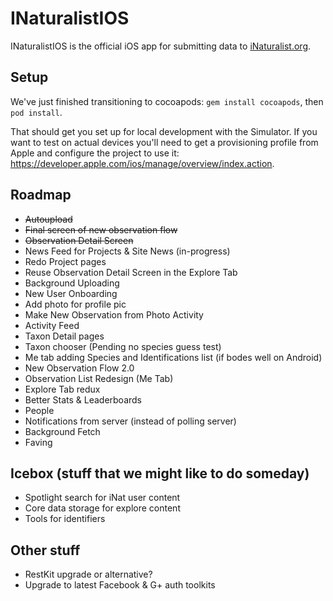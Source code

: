 INaturalistIOS
==============

INaturalistIOS is the official iOS app for submitting data to [iNaturalist.org](http://www.inaturalist.org).

Setup
-----

We've just finished transitioning to cocoapods: `gem install cocoapods`, then `pod install`.

That should get you set up for local development with the Simulator. If you want to test on actual devices you'll need to get a provisioning profile from Apple and configure the project to use it: https://developer.apple.com/ios/manage/overview/index.action.

Roadmap
-----

- ~~Autoupload~~
- ~~Final screen of new observation flow~~
- ~~Observation Detail Screen~~
- News Feed for Projects & Site News (in-progress)
- Redo Project pages
- Reuse Observation Detail Screen in the Explore Tab
- Background Uploading
- New User Onboarding
- Add photo for profile pic
- Make New Observation from Photo Activity
- Activity Feed
- Taxon Detail pages
- Taxon chooser (Pending no species guess test)
- Me tab adding Species and Identifications list (if bodes well on Android) 
- New Observation Flow 2.0
- Observation List Redesign (Me Tab)
- Explore Tab redux
- Better Stats & Leaderboards
- People
- Notifications from server (instead of polling server)
- Background Fetch
- Faving

Icebox (stuff that we might like to do someday)
-----
- Spotlight search for iNat user content
- Core data storage for explore content
- Tools for identifiers

Other stuff
-----
- RestKit upgrade or alternative?
- Upgrade to latest Facebook & G+ auth toolkits
